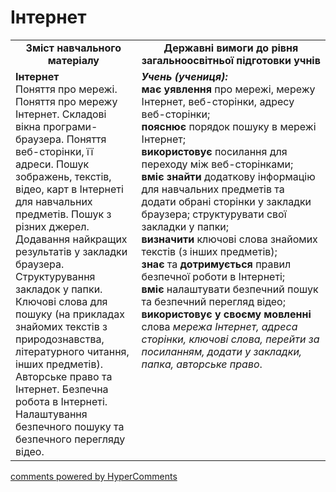 <div id="hypercomments_widget" class="js-hypercomments-widget invisible"></div>

Інтернет 
=============================================

<table>
  <tr>
    <td width="40%" align="center"><b>Зміст навчального матеріалу<b></td>
    <td width="60%" align="center"><b>Державні вимоги до рівня загальноосвітньої підготовки учнів</b></td>
  </tr>
  <tr>
    <td width="40%" style="vertical-align:top !important;">
    <b>Інтернет</b><br>
Поняття про мережі.  Поняття про мережу Інтернет. Складові вікна програми-браузера. Поняття веб-сторінки, її адреси. Пошук зображень, текстів, відео, карт в Інтернеті для навчальних предметів. Пошук з різних джерел. Додавання найкращих результатів у закладки браузера. Структурування закладок у папки.<br>
Ключові слова для пошуку (на прикладах знайомих текстів з природознавства, літературного читання, інших предметів).<br> 
Авторське право та Інтернет. Безпечна робота в Інтернеті. Налаштування безпечного пошуку та безпечного перегляду відео.<br>
    </td>
    <td width="60%" style="vertical-align:top !important;">
    <i><b>Учень (учениця):</b></i><br>
<b>має уявлення</b> про мережі, мережу Інтернет, веб-сторінки, адресу веб-сторінки; <br>
<b>пояснює</b> порядок пошуку в мережі Інтернет; <br>
<b>використовує</b> посилання для переходу між веб-сторінками;<br>
<b>вміє знайти</b> додаткову інформацію для навчальних предметів та додати обрані сторінки у закладки браузера; структурувати свої закладки у папки;<br>
<b>визначити</b> ключові слова знайомих текстів (з інших предметів);<br>
<b>знає</b> та <b>дотримується</b> правил безпечної роботи в Інтернеті; <br>
<b>вміє</b> налаштувати безпечний пошук та безпечний перегляд відео;<br>
<b>використовує у своєму мовленні</b> слова <i>мережа Інтернет, адреса сторінки, ключові слова, перейти за посиланням, додати у закладки, папка, авторське право</i>.<br>
</td>
  </tr>
</table>

<div class="js-hypercomments-container">
<a href="http://hypercomments.com" class="hc-link" title="comments widget">comments powered by HyperComments</a>
</div>
